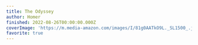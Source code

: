 ```yaml
---
title: The Odyssey
author: Homer
finished: 2022-08-26T00:00:00.000Z
coverImage: 'https://m.media-amazon.com/images/I/81g0AATkO9L._SL1500_.jpg'
favorite: true
---
```

